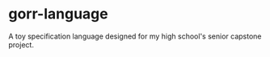 # gorr-language
A toy specification language designed for my high school's senior capstone project.
